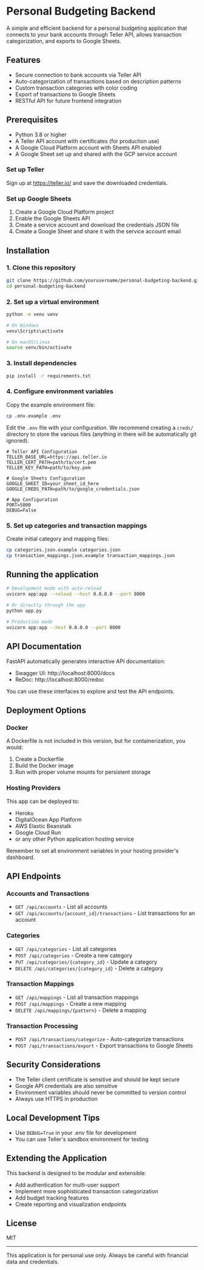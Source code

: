 # Personal Budgeting Backend

A simple and efficient backend for a personal budgeting application that connects to your bank accounts through Teller API, allows transaction categorization, and exports to Google Sheets.

## Features

- Secure connection to bank accounts via Teller API
- Auto-categorization of transactions based on description patterns
- Custom transaction categories with color coding
- Export of transactions to Google Sheets
- RESTful API for future frontend integration

## Prerequisites

- Python 3.8 or higher
- A Teller API account with certificates (for production use)
- A Google Cloud Platform account with Sheets API enabled
- A Google Sheet set up and shared with the GCP service account

### Set up Teller

Sign up at https://teller.io/ and save the downloaded credentials.

### Set up Google Sheets

1. Create a Google Cloud Platform project
2. Enable the Google Sheets API
3. Create a service account and download the credentials JSON file
4. Create a Google Sheet and share it with the service account email

## Installation

### 1. Clone this repository

```bash
git clone https://github.com/yourusername/personal-budgeting-backend.git
cd personal-budgeting-backend
```

### 2. Set up a virtual environment

```bash
python -m venv venv

# On Windows
venv\Scripts\activate

# On macOS/Linux
source venv/bin/activate
```

### 3. Install dependencies

```bash
pip install -r requirements.txt
```

### 4. Configure environment variables

Copy the example environment file:

```bash
cp .env.example .env
```

Edit the `.env` file with your configuration. We recommend creating a `creds/` directory to store the various files (anything in there will be automatically git ignored).

```
# Teller API Configuration
TELLER_BASE_URL=https://api.teller.io
TELLER_CERT_PATH=path/to/cert.pem
TELLER_KEY_PATH=path/to/key.pem

# Google Sheets Configuration
GOOGLE_SHEET_ID=your_sheet_id_here
GOOGLE_CREDS_PATH=path/to/google_credentials.json

# App Configuration
PORT=5000
DEBUG=False
```

### 5. Set up categories and transaction mappings

Create initial category and mapping files:

```bash
cp categories.json.example categories.json
cp transaction_mappings.json.example transaction_mappings.json
```

## Running the application

```bash
# Development mode with auto-reload
uvicorn app:app --reload --host 0.0.0.0 --port 8000

# Or directly through the app
python app.py

# Production mode
uvicorn app:app --host 0.0.0.0 --port 8000
```

## API Documentation

FastAPI automatically generates interactive API documentation:

- Swagger UI: http://localhost:8000/docs
- ReDoc: http://localhost:8000/redoc

You can use these interfaces to explore and test the API endpoints.

## Deployment Options

### Docker

A Dockerfile is not included in this version, but for containerization, you would:

1. Create a Dockerfile
2. Build the Docker image
3. Run with proper volume mounts for persistent storage

### Hosting Providers

This app can be deployed to:

- Heroku
- DigitalOcean App Platform
- AWS Elastic Beanstalk
- Google Cloud Run
- or any other Python application hosting service

Remember to set all environment variables in your hosting provider's dashboard.

## API Endpoints

### Accounts and Transactions

- `GET /api/accounts` - List all accounts
- `GET /api/accounts/{account_id}/transactions` - List transactions for an account

### Categories

- `GET /api/categories` - List all categories
- `POST /api/categories` - Create a new category
- `PUT /api/categories/{category_id}` - Update a category
- `DELETE /api/categories/{category_id}` - Delete a category

### Transaction Mappings

- `GET /api/mappings` - List all transaction mappings
- `POST /api/mappings` - Create a new mapping
- `DELETE /api/mappings/{pattern}` - Delete a mapping

### Transaction Processing

- `POST /api/transactions/categorize` - Auto-categorize transactions
- `POST /api/transactions/export` - Export transactions to Google Sheets

## Security Considerations

- The Teller client certificate is sensitive and should be kept secure
- Google API credentials are also sensitive
- Environment variables should never be committed to version control
- Always use HTTPS in production

## Local Development Tips

- Use `DEBUG=True` in your .env file for development
- You can use Teller's sandbox environment for testing

## Extending the Application

This backend is designed to be modular and extensible:

- Add authentication for multi-user support
- Implement more sophisticated transaction categorization
- Add budget tracking features
- Create reporting and visualization endpoints

## License

MIT

---

This application is for personal use only. Always be careful with financial data and credentials.